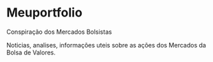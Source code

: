 # Meuportfolio
Conspiração dos Mercados Bolsistas

Noticias, analises, informações uteis sobre as ações dos Mercados da Bolsa de Valores.
